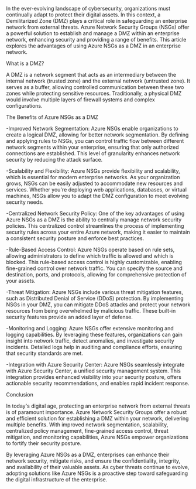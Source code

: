 In the ever-evolving landscape of cybersecurity, organizations must continually adapt to protect their digital assets. In this context, a Demilitarized Zone (DMZ) plays a critical role in safeguarding an enterprise network from external threats. Azure Network Security Groups (NSGs) offer a powerful solution to establish and manage a DMZ within an enterprise network, enhancing security and providing a range of benefits. This article explores the advantages of using Azure NSGs as a DMZ in an enterprise network.

What is a DMZ?

A DMZ is a network segment that acts as an intermediary between the internal network (trusted zone) and the external network (untrusted zone). It serves as a buffer, allowing controlled communication between these two zones while protecting sensitive resources. Traditionally, a physical DMZ would involve multiple layers of firewall systems and complex configurations.

The Benefits of Azure NSGs as a DMZ

-Improved Network Segmentation:
Azure NSGs enable organizations to create a logical DMZ, allowing for better network segmentation. By defining and applying rules to NSGs, you can control traffic flow between different network segments within your enterprise, ensuring that only authorized connections are established. This level of granularity enhances network security by reducing the attack surface.

-Scalability and Flexibility:
Azure NSGs provide flexibility and scalability, which is essential for modern enterprise networks. As your organization grows, NSGs can be easily adjusted to accommodate new resources and services. Whether you're deploying web applications, databases, or virtual machines, NSGs allow you to adapt the DMZ configuration to meet evolving security needs.

-Centralized Network Security Policy:
One of the key advantages of using Azure NSGs as a DMZ is the ability to centrally manage network security policies. This centralized control streamlines the process of implementing security rules across your entire Azure network, making it easier to maintain a consistent security posture and enforce best practices.

-Rule-Based Access Control:
Azure NSGs operate based on rule sets, allowing administrators to define which traffic is allowed and which is blocked. This rule-based access control is highly customizable, enabling fine-grained control over network traffic. You can specify the source and destination, ports, and protocols, allowing for comprehensive protection of your assets.

-Threat Mitigation:
Azure NSGs include various threat mitigation features, such as Distributed Denial of Service (DDoS) protection. By implementing NSGs in your DMZ, you can mitigate DDoS attacks and protect your network resources from being overwhelmed by malicious traffic. These built-in security features provide an added layer of defense.

-Monitoring and Logging:
Azure NSGs offer extensive monitoring and logging capabilities. By leveraging these features, organizations can gain insight into network traffic, detect anomalies, and investigate security incidents. Detailed logs help in auditing and compliance efforts, ensuring that security standards are met.

-Integration with Azure Security Center:
Azure NSGs seamlessly integrate with Azure Security Center, a unified security management system. This integration provides enhanced visibility into your security posture, offers actionable security recommendations, and enables rapid incident response.

Conclusion

In today's digital age, protecting an enterprise network from external threats is of paramount importance. Azure Network Security Groups offer a robust and efficient solution for establishing a DMZ within your network, delivering multiple benefits. With improved network segmentation, scalability, centralized policy management, fine-grained access control, threat mitigation, and monitoring capabilities, Azure NSGs empower organizations to fortify their security posture.

By leveraging Azure NSGs as a DMZ, enterprises can enhance their network security, mitigate risks, and ensure the confidentiality, integrity, and availability of their valuable assets. As cyber threats continue to evolve, adopting solutions like Azure NSGs is a proactive step toward safeguarding the digital infrastructure of the enterprise.